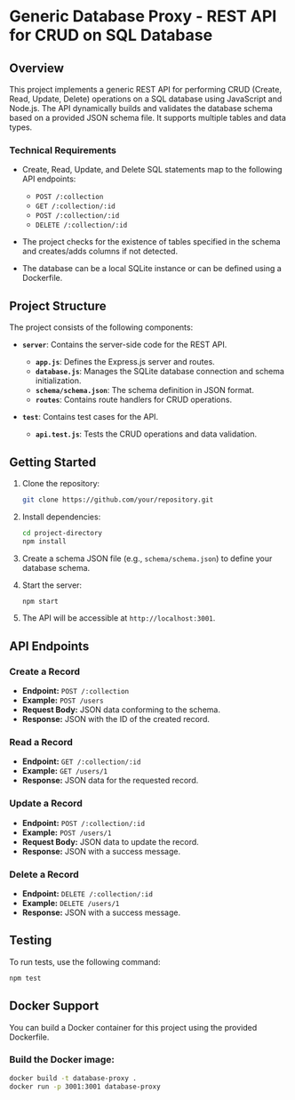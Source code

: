 # Generic Database Proxy - REST API for CRUD on SQL Database

## Overview
This project implements a generic REST API for performing CRUD (Create, Read, Update, Delete) operations on a SQL database using JavaScript and Node.js. The API dynamically builds and validates the database schema based on a provided JSON schema file. It supports multiple tables and data types.

### Technical Requirements
- Create, Read, Update, and Delete SQL statements map to the following API endpoints:
  - `POST /:collection`
  - `GET /:collection/:id`
  - `POST /:collection/:id`
  - `DELETE /:collection/:id`

- The project checks for the existence of tables specified in the schema and creates/adds columns if not detected.

- The database can be a local SQLite instance or can be defined using a Dockerfile.

## Project Structure
The project consists of the following components:

- **`server`**: Contains the server-side code for the REST API.
  - **`app.js`**: Defines the Express.js server and routes.
  - **`database.js`**: Manages the SQLite database connection and schema initialization.
  - **`schema/schema.json`**: The schema definition in JSON format.
  - **`routes`**: Contains route handlers for CRUD operations.
  
- **`test`**: Contains test cases for the API.
  - **`api.test.js`**: Tests the CRUD operations and data validation.

## Getting Started
1. Clone the repository:

    ```bash
    git clone https://github.com/your/repository.git
    ```

2. Install dependencies:

    ```bash
    cd project-directory
    npm install
    ```

3. Create a schema JSON file (e.g., `schema/schema.json`) to define your database schema.

4. Start the server:

    ```bash
    npm start
    ```

5. The API will be accessible at `http://localhost:3001`.

## API Endpoints

### Create a Record
- **Endpoint:** `POST /:collection`
- **Example:** `POST /users`
- **Request Body:** JSON data conforming to the schema.
- **Response:** JSON with the ID of the created record.

### Read a Record
- **Endpoint:** `GET /:collection/:id`
- **Example:** `GET /users/1`
- **Response:** JSON data for the requested record.

### Update a Record
- **Endpoint:** `POST /:collection/:id`
- **Example:** `POST /users/1`
- **Request Body:** JSON data to update the record.
- **Response:** JSON with a success message.

### Delete a Record
- **Endpoint:** `DELETE /:collection/:id`
- **Example:** `DELETE /users/1`
- **Response:** JSON with a success message.

## Testing
To run tests, use the following command:

```bash
npm test
```

## Docker Support

You can build a Docker container for this project using the provided Dockerfile.

### Build the Docker image:

```bash
docker build -t database-proxy .
docker run -p 3001:3001 database-proxy

```
